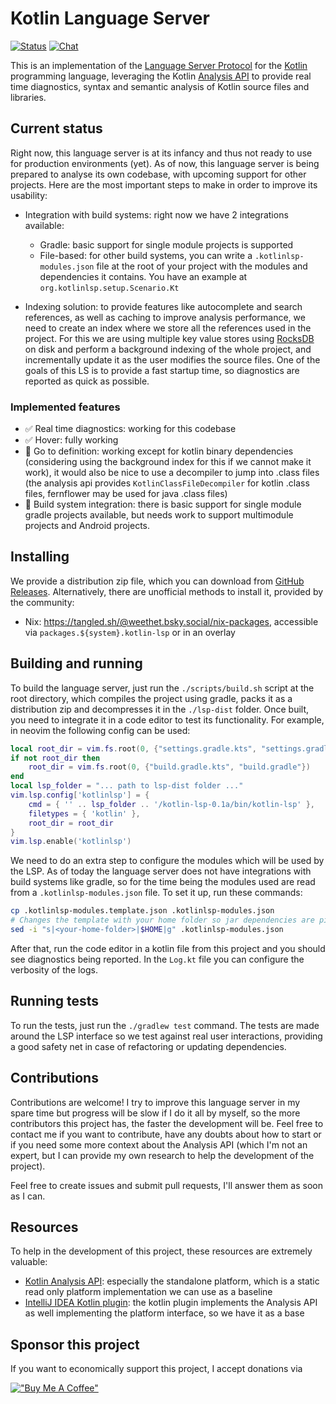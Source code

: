 # Kotlin Language Server

[![Status](https://github.com/amgdev9/kotlin-lsp/actions/workflows/push.yml/badge.svg)](https://github.com/amgdev9/kotlin-lsp/actions/workflows/push.yml)
[![Chat](https://img.shields.io/badge/chat-on%20discord-7289da)](https://discord.gg/mSYevKDnA5)

This is an implementation of the [Language Server Protocol](https://microsoft.github.io/language-server-protocol/specification) for the [Kotlin](https://kotlinlang.org) programming language, leveraging the Kotlin [Analysis API](https://github.com/JetBrains/kotlin/blob/master/docs/analysis/analysis-api/analysis-api.md) to provide real time diagnostics, syntax and semantic analysis of Kotlin source files and libraries.

## Current status

Right now, this language server is at its infancy and thus not ready to use for production environments (yet). As of now, this language server is being prepared to analyse its own codebase, with upcoming support for other projects. Here are the most important steps to make in order to improve its usability:

- Integration with build systems: right now we have 2 integrations available:
    - Gradle: basic support for single module projects is supported
    - File-based: for other build systems, you can write a `.kotlinlsp-modules.json` file at the root of your project with the modules and dependencies it contains. You have an example at `org.kotlinlsp.setup.Scenario.Kt`

- Indexing solution: to provide features like autocomplete and search references, as well as caching to improve analysis performance, we need to create an index where we store all the references used in the project. For this we are using multiple key value stores using [RocksDB](https://rocksdb.org) on disk and perform a background indexing of the whole project, and incrementally update it as the user modifies the source files. One of the goals of this LS is to provide a fast startup time, so diagnostics are reported as quick as possible.

### Implemented features
- ✅ Real time diagnostics: working for this codebase
- ✅ Hover: fully working
- 🚧 Go to definition: working except for kotlin binary dependencies (considering using the background index for this if we cannot make it work), it would also be nice to use a decompiler to jump into .class files (the analysis api provides `KotlinClassFileDecompiler` for kotlin .class files, fernflower may be used for java .class files)
- 🚧 Build system integration: there is basic support for single module gradle projects available, but needs work to support multimodule projects and Android projects.

## Installing
We provide a distribution zip file, which you can download from [GitHub Releases](https://github.com/amgdev9/kotlin-lsp/releases/latest). Alternatively, there are unofficial methods to install it, provided by the community:
- Nix: https://tangled.sh/@weethet.bsky.social/nix-packages, accessible via `packages.${system}.kotlin-lsp` or in an overlay

## Building and running

To build the language server, just run the `./scripts/build.sh` script at the root directory, which compiles the project using gradle, packs it as a distribution zip and decompresses it in the `./lsp-dist` folder. Once built, you need to integrate it in a code editor to test its functionality. For example, in neovim the following config can be used:

```lua
local root_dir = vim.fs.root(0, {"settings.gradle.kts", "settings.gradle"})
if not root_dir then
    root_dir = vim.fs.root(0, {"build.gradle.kts", "build.gradle"})
end
local lsp_folder = "... path to lsp-dist folder ..."
vim.lsp.config['kotlinlsp'] = {
    cmd = { '' .. lsp_folder .. '/kotlin-lsp-0.1a/bin/kotlin-lsp' },
    filetypes = { 'kotlin' },
    root_dir = root_dir
}
vim.lsp.enable('kotlinlsp')
```

We need to do an extra step to configure the modules which will be used by the LSP. As of today the language server does not have integrations with build systems like gradle, so for the time being the modules used are read from a `.kotlinlsp-modules.json` file. To set it up, run these commands:

```bash
cp .kotlinlsp-modules.template.json .kotlinlsp-modules.json
# Changes the template with your home folder so jar dependencies are picked up correctly
sed -i "s|<your-home-folder>|$HOME|g" .kotlinlsp-modules.json
```

After that, run the code editor in a kotlin file from this project and you should see diagnostics being reported. In the `Log.kt` file you can configure the verbosity of the logs.

## Running tests

To run the tests, just run the `./gradlew test` command. The tests are made around the LSP interface so we test against real user interactions, providing a good safety net in case of refactoring or updating dependencies.

## Contributions

Contributions are welcome! I try to improve this language server in my spare time but progress will be slow if I do it all by myself, so the more contributors this project has, the faster the development will be. Feel free to contact me if you want to contribute, have any doubts about how to start or if you need some more context about the Analysis API (which I'm not an expert, but I can provide my own research to help the development of the project).

Feel free to create issues and submit pull requests, I'll answer them as soon as I can.

## Resources

To help in the development of this project, these resources are extremely valuable:
- [Kotlin Analysis API](https://github.com/JetBrains/kotlin/tree/master/analysis): especially the standalone platform, which is a static read only platform implementation we can use as a baseline
- [IntelliJ IDEA Kotlin plugin](https://github.com/JetBrains/intellij-community/tree/master/plugins/kotlin): the kotlin plugin implements the Analysis API as well implementing the platform interface, so we have it as a base

## Sponsor this project

If you want to economically support this project, I accept donations via 

[!["Buy Me A Coffee"](https://www.buymeacoffee.com/assets/img/custom_images/orange_img.png)](https://www.buymeacoffee.com/amgdev9)
